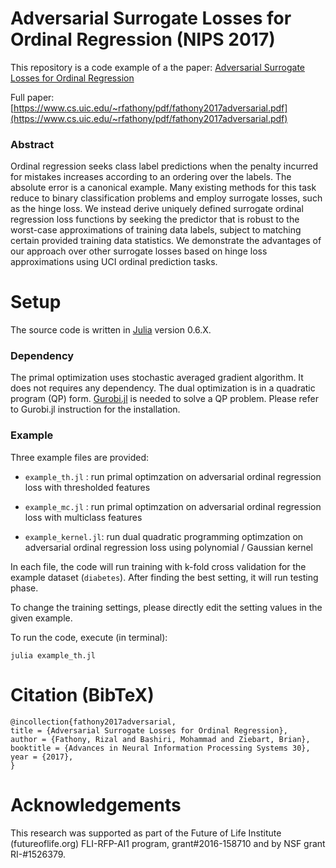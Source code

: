# Adversarial Surrogate Losses for Ordinal Regression (NIPS 2017)
This repository is a code example of a the paper: 
[Adversarial Surrogate Losses for Ordinal Regression]()

Full paper: [https://www.cs.uic.edu/~rfathony/pdf/fathony2017adversarial.pdf](https://www.cs.uic.edu/~rfathony/pdf/fathony2017adversarial.pdf)

### Abstract

Ordinal regression seeks class label predictions when the penalty incurred for mistakes increases according to an ordering over the labels. The absolute error is a canonical example. Many existing methods for this task reduce to binary classification problems and employ surrogate losses, such as the hinge loss. We instead derive uniquely defined surrogate ordinal regression loss functions by seeking the predictor that is robust to the worst-case approximations of training data labels, subject to matching certain provided training data statistics. We demonstrate the advantages of our approach over other surrogate losses based on hinge loss approximations using UCI ordinal prediction tasks.

# Setup

The source code is written in [Julia](http://julialang.org/) version 0.6.X.

### Dependency
The primal optimization uses stochastic averaged gradient algorithm. It does not requires any dependency.
The dual optimization is in a quadratic program (QP) form. [Gurobi.jl](https://github.com/JuliaOpt/Gurobi.jl) is needed to solve a QP problem. Please refer to Gurobi.jl instruction for the installation.

### Example

Three example files are provided: 

* `example_th.jl` :
run primal optimzation on adversarial ordinal regression loss with thresholded features

* `example_mc.jl` :
run primal optimzation on adversarial ordinal regression loss with multiclass features

* `example_kernel.jl`: 
run dual quadratic programming optimzation on adversarial ordinal regression loss using polynomial / Gaussian kernel

In each file, the code will run training with k-fold cross validation for the example dataset (`diabetes`). 
After finding the best setting, it will run testing phase.

To change the training settings, please directly edit the setting values in the given example.

To run the code, execute (in terminal):
```
julia example_th.jl
```

# Citation (BibTeX)
```
@incollection{fathony2017adversarial,
title = {Adversarial Surrogate Losses for Ordinal Regression},
author = {Fathony, Rizal and Bashiri, Mohammad and Ziebart, Brian},
booktitle = {Advances in Neural Information Processing Systems 30},
year = {2017},
}
```
# Acknowledgements 
This research was supported as part of the Future of Life Institute (futureoflife.org) FLI-RFP-AI1 program, grant\#2016-158710 and by NSF grant RI-\#1526379.

